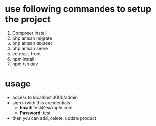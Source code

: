 # use following commandes to setup the project

<ol>
    <li>Composer install </li>
    <li>php artisan migrate </li>
    <li>php artisan db:seed</li>
    <li>php artisan serve</li>
    <li>cd react-front </li>
    <li>npm install </li>
    <li>npm run dev</li>
</ol>

# usage

<ul> 
<li>access to localhost:3000/admin</li>
<li>sign in with this crendentials : 
    <ul>
        <li><strong>Email: </strong> test@example.com</li>
        <li><strong>Password: </strong> test</li>
    </ul>
</li>
<li>then you can add, delete, update product </li>
</ul>
